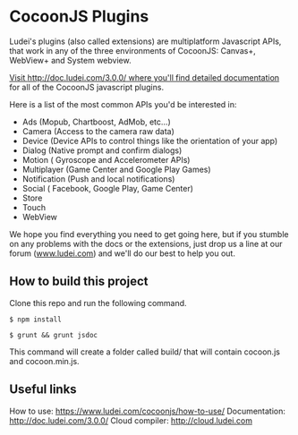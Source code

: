 CocoonJS Plugins
================

Ludei's plugins (also called extensions) are multiplatform Javascript APIs, that work in any of the three environments of CocoonJS: Canvas+, WebView+ and System webview.

[Visit http://doc.ludei.com/3.0.0/ where you'll find detailed documentation](http://doc.ludei.com/3.0.0/) for all of the CocoonJS javascript plugins.

Here is a list of the most common APIs you'd be interested in:

* Ads (Mopub, Chartboost, AdMob, etc...)
* Camera (Access to the camera raw data)
* Device (Device APIs to control things like the orientation of your app)
* Dialog (Native prompt and confirm dialogs)
* Motion ( Gyroscope and Accelerometer APIs)
* Multiplayer (Game Center and Google Play Games)
* Notification (Push and local notifications)
* Social ( Facebook, Google Play, Game Center)
* Store
* Touch
* WebView

We hope you find everything you need to get going here, but if you stumble on any problems with the docs or the extensions, just drop us a line at our forum (www.ludei.com) and we'll do our best to help you out.

How to build this project
--------------------
Clone this repo and run the following command.

 `$ npm install`
 
 `$ grunt && grunt jsdoc`

This command will create a folder called build/ that will contain cocoon.js and cocoon.min.js.

Useful links
--------------------
How to use: https://www.ludei.com/cocoonjs/how-to-use/
Documentation: http://doc.ludei.com/3.0.0/
Cloud compiler: http://cloud.ludei.com
